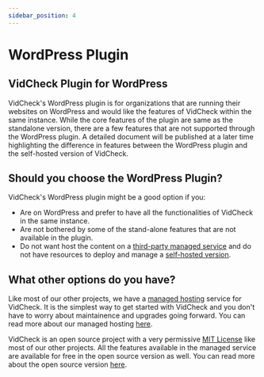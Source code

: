 ```yaml
---
sidebar_position: 4
---
```


# WordPress Plugin

## VidCheck Plugin for WordPress

VidCheck's WordPress plugin is for organizations that are running their websites on WordPress and would like the features of VidCheck within the same instance. While the core features of the plugin are same as the standalone version, there are a few features that are not supported through the WordPress plugin. A detailed document will be published at a later time highlighting the difference in features between the WordPress plugin and the self-hosted version of VidCheck.

## Should you choose the WordPress Plugin?

VidCheck's WordPress plugin might be a good option if you:

- Are on WordPress and prefer to have all the functionalities of VidCheck in the same instance.
- Are not bothered by some of the stand-alone features that are not available in the plugin. 
- Do not want host the content on a [third-party managed service](managed-hosting) and do not have resources to deploy and manage a [self-hosted version](self-hosted).

## What other options do you have?

Like most of our other projects, we have a [managed hosting](/docs/introduction/managed-hosting) service for VidCheck. It is the simplest way to get started with VidCheck and you don't have to worry about maintainence and upgrades going forward. You can read more about our managed hosting [here](/docs/introduction/managed-hosting).

VidCheck is an open source project with a very permissive [MIT License](https://github.com/factly/vidcheck/blob/develop/LICENSE) like most of our other projects. All the features available in the managed service are available for free in the open source version as well. You can read more about the open source version [here](/docs/introduction/self-hosted).
